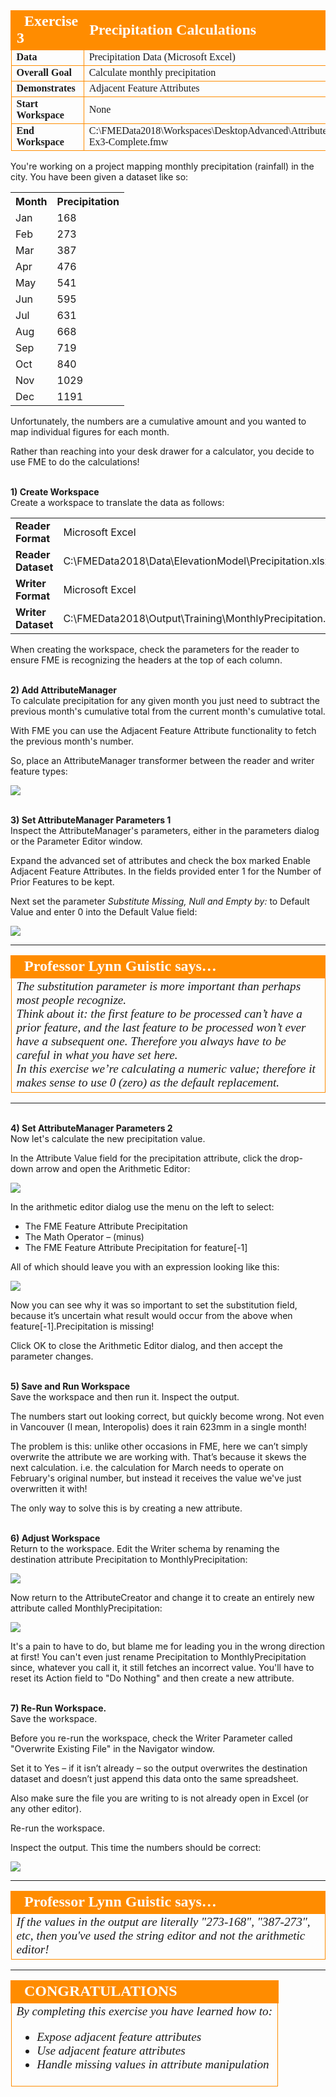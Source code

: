 <!--Exercise Section-->


<table style="border-spacing: 0px;border-collapse: collapse;font-family:serif">
<tr>
<td style="vertical-align:middle;background-color:darkorange;border: 2px solid darkorange">
<i class="fa fa-cogs fa-lg fa-pull-left fa-fw" style="color:white;padding-right: 12px;vertical-align:text-top"></i>
<span style="color:white;font-size:x-large;font-weight: bold">Exercise 3</span>
</td>
<td style="border: 2px solid darkorange;background-color:darkorange;color:white">
<span style="color:white;font-size:x-large;font-weight: bold">Precipitation Calculations</span>
</td>
</tr>

<tr>
<td style="border: 1px solid darkorange; font-weight: bold">Data</td>
<td style="border: 1px solid darkorange">Precipitation Data (Microsoft Excel)</td>
</tr>

<tr>
<td style="border: 1px solid darkorange; font-weight: bold">Overall Goal</td>
<td style="border: 1px solid darkorange">Calculate monthly precipitation</td>
</tr>

<tr>
<td style="border: 1px solid darkorange; font-weight: bold">Demonstrates</td>
<td style="border: 1px solid darkorange">Adjacent Feature Attributes</td>
</tr>

<tr>
<td style="border: 1px solid darkorange; font-weight: bold">Start Workspace</td>
<td style="border: 1px solid darkorange">None</td>
</tr>

<tr>
<td style="border: 1px solid darkorange; font-weight: bold">End Workspace</td>
<td style="border: 1px solid darkorange">C:\FMEData2018\Workspaces\DesktopAdvanced\Attributes-Ex3-Complete.fmw</td>
</tr>

</table>


You're working on a project mapping monthly precipitation (rainfall) in the city. You have been given a dataset like so:

<table>
<tr><th>Month</th><th>Precipitation</th></tr>
<tr><td>Jan</td><td>168</td></tr>
<tr><td>Feb</td><td>273</td></tr>
<tr><td>Mar</td><td>387</td></tr>
<tr><td>Apr</td><td>476</td></tr>
<tr><td>May</td><td>541</td></tr>
<tr><td>Jun</td><td>595</td></tr>
<tr><td>Jul</td><td>631</td></tr>
<tr><td>Aug</td><td>668</td></tr>
<tr><td>Sep</td><td>719</td></tr>
<tr><td>Oct</td><td>840</td></tr>
<tr><td>Nov</td><td>1029</td></tr>
<tr><td>Dec</td><td>1191</td></tr>
</table>

Unfortunately, the numbers are a cumulative amount and you wanted to map individual figures for each month. 

Rather than reaching into your desk drawer for a calculator, you decide to use FME to do the calculations!


<br>**1) Create Workspace**
<br>Create a workspace to translate the data as follows:

<table style="border: 0px">

<tr>
<td style="font-weight: bold">Reader Format</td>
<td style="">Microsoft Excel</td>
</tr>

<tr>
<td style="font-weight: bold">Reader Dataset</td>
<td style="">C:\FMEData2018\Data\ElevationModel\Precipitation.xlsx</td>
</tr>

<tr>
<td style="font-weight: bold">Writer Format</td>
<td style="">Microsoft Excel</td>
</tr>

<tr>
<td style="font-weight: bold">Writer Dataset</td>
<td style="">C:\FMEData2018\Output\Training\MonthlyPrecipitation.xlsx</td>
</tr>

</table>

When creating the workspace, check the parameters for the reader to ensure FME is recognizing the headers at the top of each column.


<br>**2) Add AttributeManager**
<br>To calculate precipitation for any given month you just need to subtract the previous month's cumulative total from the current month's cumulative total.

With FME you can use the Adjacent Feature Attribute functionality to fetch the previous month's number.

So, place an AttributeManager transformer between the reader and writer feature types:

![](./Images/Img5.243.Ex3.InitialWorkspace.png)


<br>**3) Set AttributeManager Parameters 1**
<br>Inspect the AttributeManager's parameters, either in the parameters dialog or the Parameter Editor window. 

Expand the advanced set of attributes and check the box marked Enable Adjacent Feature Attributes. In the fields provided enter 1 for the Number of Prior Features to be kept.

Next set the parameter *Substitute Missing, Null and Empty by:* to Default Value and enter 0 into the Default Value field:

![](./Images/Img5.244.Ex3.AttributeManagerParameters1.png)

---

<table style="border-spacing: 0px">
<tr>
<td style="vertical-align:middle;background-color:darkorange;border: 2px solid darkorange">
<i class="fa fa-quote-left fa-lg fa-pull-left fa-fw" style="color:white;padding-right: 12px;vertical-align:text-top"></i>
<span style="color:white;font-size:x-large;font-weight: bold;font-family:serif">Professor Lynn Guistic says…</span>
</td>
</tr>

<tr>
<td style="border: 1px solid darkorange">
<span style="font-family:serif; font-style:italic; font-size:larger">
The substitution parameter is more important than perhaps most people recognize.
<br>Think about it: the first feature to be processed can’t have a prior feature,
and the last feature to be processed won’t ever have a subsequent one. Therefore you always have to be careful in what you have set here. 
<br>In this exercise we’re calculating a numeric value; therefore it makes sense to use 0 (zero) as the
default replacement.
</span>
</td>
</tr>
</table>

---

<br>**4) Set AttributeManager Parameters 2**
<br>Now let's calculate the new precipitation value.

In the Attribute Value field for the precipitation attribute, click the drop-down arrow and open the Arithmetic Editor:

![](./Images/Img5.245.Ex3.AttributeManagerParameters2.png)

In the arithmetic editor dialog use the menu on the left to select:

- The FME Feature Attribute Precipitation
- The Math Operator – (minus)
- The FME Feature Attribute Precipitation for feature[-1]

All of which should leave you with an expression looking like this:

![](./Images/Img5.246.Ex3.AttributeManagerArithmeticCalculation.png)

Now you can see why it was so important to set the substitution field, because it’s uncertain what result would occur from the above when feature[-1].Precipitation is missing!

Click OK to close the Arithmetic Editor dialog, and then accept the parameter changes.


<br>**5) Save and Run Workspace**
<br>Save the workspace and then run it. Inspect the output.

The numbers start out looking correct, but quickly become wrong. Not even in Vancouver (I mean, Interopolis) does it rain 623mm in a single month!

The problem is this: unlike other occasions in FME, here we can’t simply overwrite the attribute we are working with. That’s because it skews the next calculation. i.e. the calculation for March needs to operate on February's original number, but instead it receives the value we've just overwritten it with!

The only way to solve this is by creating a new attribute.


<br>**6) Adjust Workspace**
<br>Return to the workspace. Edit the Writer schema by renaming the destination attribute Precipitation to MonthlyPrecipitation:

![](./Images/Img5.247.Ex3.UpdatedWriterSchema.png)

Now return to the AttributeCreator and change it to create an entirely new attribute called MonthlyPrecipitation:

![](./Images/Img5.248.Ex3.UpdatedAttributeManager.png)

It's a pain to have to do, but blame me for leading you in the wrong direction at first! You can't even just rename Precipitation to MonthlyPrecipitation since, whatever you call it, it still fetches an incorrect value. You'll have to reset its Action field to "Do Nothing" and then create a new attribute.


<br>**7) Re-Run Workspace.**
<br>Save the workspace.

Before you re-run the workspace, check the Writer Parameter called "Overwrite Existing File" in the Navigator window.

Set it to Yes – if it isn’t already – so the output overwrites the destination dataset and doesn’t just append this data onto the same spreadsheet.

Also make sure the file you are writing to is not already open in Excel (or any other editor).

Re-run the workspace.

Inspect the output. This time the numbers should be correct:

![](./Images/Img5.249.Ex3.OutputData.png)

---

<table style="border-spacing: 0px">
<tr>
<td style="vertical-align:middle;background-color:darkorange;border: 2px solid darkorange">
<i class="fa fa-quote-left fa-lg fa-pull-left fa-fw" style="color:white;padding-right: 12px;vertical-align:text-top"></i>
<span style="color:white;font-size:x-large;font-weight: bold;font-family:serif">Professor Lynn Guistic says…</span>
</td>
</tr>

<tr>
<td style="border: 1px solid darkorange">
<span style="font-family:serif; font-style:italic; font-size:larger">
If the values in the output are literally "273-168", "387-273", etc, then you've used the string editor and not the arithmetic editor!
</span>
</td>
</tr>
</table>

---

<!--Exercise Congratulations Section--> 

<table style="border-spacing: 0px">
<tr>
<td style="vertical-align:middle;background-color:darkorange;border: 2px solid darkorange">
<i class="fa fa-thumbs-o-up fa-lg fa-pull-left fa-fw" style="color:white;padding-right: 12px;vertical-align:text-top"></i>
<span style="color:white;font-size:x-large;font-weight: bold;font-family:serif">CONGRATULATIONS</span>
</td>
</tr>

<tr>
<td style="border: 1px solid darkorange">
<span style="font-family:serif; font-style:italic; font-size:larger">
By completing this exercise you have learned how to:
<ul><li>Expose adjacent feature attributes</li>
<li>Use adjacent feature attributes</li>
<li>Handle missing values in attribute manipulation</li></ul>
</span>
</td>
</tr>
</table>